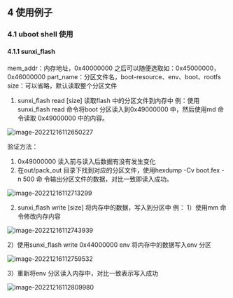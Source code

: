 ## 4 使用例子

### 4.1 uboot shell 使用

#### 4.1.1 sunxi_flash

mem_addr：内存地址，0x40000000 之后可以随便选取如：0x45000000，0x46000000
part_name：分区文件名，boot-resource、env、boot、rootfs
size：可以省略，默认读取整个分区文件

1. sunxi_flash read [size] 读取flash 中的分区文件到内存中
   例：使用sunxi_flash read 命令将boot 分区读入到0x49000000 中，然后使用md 命令读取
   0x49000000 中的内容。

![image-20221216112650227](https://photos.100ask.net/Tina-Sdk/Linux_Nor_DevGuide_image-20221216112650227.png)

验证方法：

1. 0x49000000 读入前与读入后数据有没有发生变化
2. 在out/pack_out 目录下找到对应的分区文件，使用hexdump -Cv boot.fex -n 500 命
   令输出分区文件的数据，对比一致即读入成功。

![image-20221216112713299](https://photos.100ask.net/Tina-Sdk/Linux_Nor_DevGuide_image-20221216112713299.png)

2. sunxi_flash write [size] 将内存中的数据，写入到分区中
   例：
   1）使用mm 命令修改内存内容

![image-20221216112743939](https://photos.100ask.net/Tina-Sdk/Linux_Nor_DevGuide_image-20221216112743939.png)

2）使用sunxi_flash write 0x44000000 env 将内存中的数据写入env 分区

![image-20221216112759532](https://photos.100ask.net/Tina-Sdk/Linux_Nor_DevGuide_image-20221216112759532.png)

3）重新将env 分区读入内存中，对比一致表示写入成功

![image-20221216112809980](https://photos.100ask.net/Tina-Sdk/Linux_Nor_DevGuide_image-20221216112809980.png)
